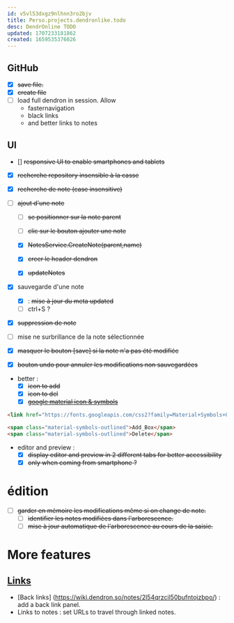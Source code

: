 ```yaml
---
id: v5vl53dxgz9nlhnn3ro2bjv
title: Perso.projects.dendronlike.todo
desc: DendrOnline TODO
updated: 1707233181862
created: 1659535376026
---
```



## GitHub

- [X] ~~save file.~~
- [X] ~~create file~~
- [ ] load full dendron in session. Allow 
    - fasternavigation 
    - black links 
    - and better links to notes

## UI
- [] ~~responsive UI to enable smartphones and tablets~~

- [X] ~~recherche repository insensible à la casse~~

- [X] ~~recherche de note (case insensitive)~~

- [ ] ~~ajout d'une note~~ 

  - [ ] ~~se positionner sur la note parent~~
  - [ ] ~~clic sur le bouton ajouter une note~~  
  - [X] ~~NotesService.CreateNote(parent,name)~~
  - [X] ~~creer le header dendron~~
  - [X] ~~updateNotes~~ 


- [X] sauvegarde d'une note
   - [X] : ~~mise à jour du meta updated~~
   - [ ] ctrl+S ?

- [X]  ~~suppression de note~~ 
- [ ] mise ne surbrillance de la note sélectionnée

- [X] ~~masquer le bouton [save] si la note n'a pas été modifiée~~
- [X] ~~bouton undo pour annuler les modifications non sauvegardées~~


- better :
   - [X] ~~icon to add~~
   - [X] ~~icon to del~~
   - [X] ~~[google material icon & symbols](https://fonts.google.com/icons)~~

```html 
<link href="https://fonts.googleapis.com/css2?family=Material+Symbols+Outlined" rel="stylesheet" />

<span class="material-symbols-outlined">Add_Box</span>
<span class="material-symbols-outlined">Delete</span>
```



- editor and preview :
   - [X] ~~display editor and preview in 2 different tabs for better accessibility~~
   - [X] ~~only when coming from smartphone ?~~

# édition

- [ ] ~~garder en mémoire les modifications même si on change de note.~~
   - [ ] ~~identifier les notes modifiées dans l'arborescence.~~
   - [ ] ~~mise à jour automatique de l'arborescence au cours de la saisie.~~

# More features

## [Links](https://wiki.dendron.so/notes/3472226a-ff3c-432d-bf5d-10926f39f6c2/)
- [Back links] (https://wiki.dendron.so/notes/2l54qrzcil50bufntojzbpo/) : add a back link panel.
- Links to notes : set URLs to travel through linked notes. 


